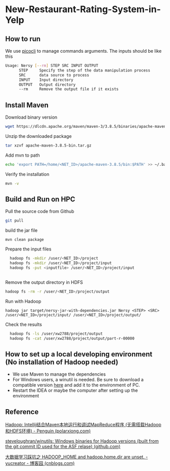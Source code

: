 # New-Restaurant-Rating-System-in-Yelp

## How to run
We use [picocli](https://picocli.info/) to manage commands arguments.
The inputs should be like this
``` bash
Usage: Nersy [--rm] STEP SRC INPUT OUTPUT
      STEP     Specify the step of the data manipulation process
      SRC      data source to process
      INPUT    Input directory
      OUTPUT   Output directory
      --rm     Remove the output file if it exists
```


## Install Maven
Download binary version
``` bash
wget https://dlcdn.apache.org/maven/maven-3/3.8.5/binaries/apache-maven-3.8.5-bin.tar.gz
```
Unzip the downloaded package
``` bash
tar xzvf apache-maven-3.8.5-bin.tar.gz
```
Add mvn to path
``` bash
echo 'export PATH=/home/<NET_ID>/apache-maven-3.8.5/bin:$PATH' >> ~/.bashrc
```
Verify the installation
``` bash
mvn -v
```

## Build and Run on HPC
Pull the source code from Github

```bash
git pull
```

build the jar file

```
mvn clean package
```

Prepare the input files
``` bash
  hadoop fs -mkdir /user/<NET_ID>/project
  hadoop fs -mkdir /user/<NET_ID>/project/input
  hadoop fs -put <inputfile> /user/<NET_ID>/project/input
  
```

Remove the output directory in HDFS

```bash
hadoop fs -rm -r /user/<NET_ID>/project/output
```

Run with Hadoop

```
hadoop jar target/nersy-jar-with-dependencies.jar Nersy <STEP> <SRC> /user/<NET_ID>/project/input/ /user/<NET_ID>/project/output/
```

Check the results
``` bash
  hadoop fs -ls /user/xw2788/project/output
  hadoop fs -cat /user/xw2788/project/output/part-r-00000
```

## How to set up a local developing environment (No installation of Hadoop needed)
* We use Maven to manage the dependencies
* For Windows users, a winutil is needed. Be sure to download a compatible version [here](https://github.com/steveloughran/winutils) and add it to the environment of PC.
* Restart the IDEA or maybe the computer after setting up the environment

## Reference

[Hadoop: Intellij结合Maven本地运行和调试MapReduce程序 (无需搭载Hadoop和HDFS环境) - Penguin (polarxiong.com)](https://www.polarxiong.com/archives/Hadoop-Intellij结合Maven本地运行和调试MapReduce程序-无需搭载Hadoop和HDFS环境.html)

[steveloughran/winutils: Windows binaries for Hadoop versions (built from the git commit ID used for the ASF relase) (github.com)](https://github.com/steveloughran/winutils)

[大数据学习踩坑之 HADOOP_HOME and hadoop.home.dir are unset. - yucreator - 博客园 (cnblogs.com)](https://www.cnblogs.com/yuqiliu/p/14388423.html)
